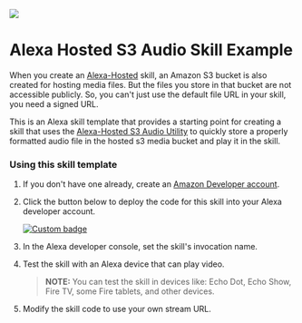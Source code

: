 ![](https://raw.githubusercontent.com/rimmi21/alexa-hosted-s3-audio-example-skill/main/assets/image.png)

# Alexa Hosted S3 Audio Skill Example

When you create an [Alexa-Hosted](https://developer.amazon.com/en-US/docs/alexa/hosted-skills/build-a-skill-end-to-end-using-an-alexa-hosted-skill.html) skill, an Amazon S3 bucket is also created for hosting media files. But the files you store in that bucket are not accessible publicly. So, you can't just use the default file URL in your skill, you need a signed URL.

This is an Alexa skill template that provides a starting point for creating a skill that uses the [Alexa-Hosted S3 Audio Utility](https://developer.amazon.com/en-US/docs/alexa/hosted-skills/build-a-skill-end-to-end-using-an-alexa-hosted-skill.html) to quickly store a properly formatted audio file in the hosted s3 media bucket and play it in the skill.

### Using this skill template

1. If you don't have one already, create an [Amazon Developer account](https://developer.amazon.com/).

2. Click the button below to deploy the code for this skill into your Alexa developer account.

   [![Custom badge](https://img.shields.io/endpoint?url=https://badges-shields-io-88j4y07yzimq.runkit.sh)](https://deploy.dabble.dev/deploy/v2/yojf15ci7h)

3. In the Alexa developer console, set the skill's invocation name.

4. Test the skill with an Alexa device that can play video.

   > **NOTE:** You can test the skill in devices like: Echo Dot, Echo Show, Fire TV, some Fire tablets, and other devices.

5. Modify the skill code to use your own stream URL.



